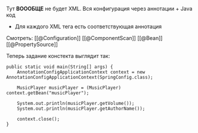 Тут **ВОООБЩЕ** не будет XML. Вся конфигурация через аннотации + Java код

* Для каждого XML тега есть соответствующая аннотация

Смотреть:
[[@Configuration]]
[[@ComponentScan]]
[[@Bean]]
[[@PropertySource]] 

Теперь задание констекта выглядит так:

	public static void main(String[] args) {  
	    AnnotationConfigApplicationContext context = new AnnotationConfigApplicationContext(SpringConfig.class);  
	  
	    MusicPlayer musicPlayer = (MusicPlayer) context.getBean("musicPlayer");  
	  
	    System.out.println(musicPlayer.getVolume());  
	    System.out.println(musicPlayer.getAuthorName());  
	  
	    context.close();  
	}


